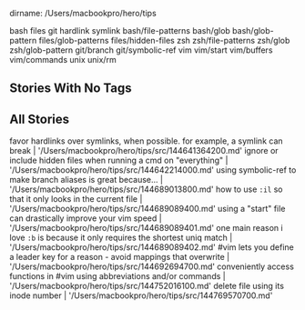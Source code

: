 dirname: /Users/macbookpro/hero/tips

bash files git hardlink symlink bash/file-patterns bash/glob bash/glob-pattern files/glob-patterns files/hidden-files zsh zsh/file-patterns zsh/glob zsh/glob-pattern git/branch git/symbolic-ref vim vim/start vim/buffers vim/commands unix unix/rm 

 Stories With No Tags
----------------------



All Stories
-----------

  favor hardlinks over symlinks, when possible.  for example, a symlink can break | '/Users/macbookpro/hero/tips/src/144641364200.md'
  ignore or include hidden files when running a cmd on "everything" | '/Users/macbookpro/hero/tips/src/144642214000.md'
  using symbolic-ref to make branch aliases is great because... | '/Users/macbookpro/hero/tips/src/144689013800.md'
  how to use `:il` so that it only looks in the current file | '/Users/macbookpro/hero/tips/src/144689089400.md'
  using a "start" file can drastically improve your vim speed | '/Users/macbookpro/hero/tips/src/144689089401.md'
  one main reason i love `:b` is because it only requires the shortest uniq match | '/Users/macbookpro/hero/tips/src/144689089402.md'
  #vim lets you define a leader key for a reason - avoid mappings that overwrite | '/Users/macbookpro/hero/tips/src/144692694700.md'
  conveniently access functions in #vim using abbreviations and/or commands | '/Users/macbookpro/hero/tips/src/144752016100.md'
  delete file using its inode number                 | '/Users/macbookpro/hero/tips/src/144769570700.md'

